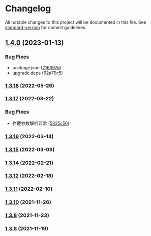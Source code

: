 # Changelog

All notable changes to this project will be documented in this file. See [standard-version](https://github.com/conventional-changelog/standard-version) for commit guidelines.

## [1.4.0](https://github.com/thinkkoa/koatty_payload/compare/v1.3.18...v1.4.0) (2023-01-13)


### Bug Fixes

* package.json ([216697d](https://github.com/thinkkoa/koatty_payload/commit/216697da644f6a9cbad79b12b59c919ed6f70414))
* upgrade deps ([62a79c5](https://github.com/thinkkoa/koatty_payload/commit/62a79c55c8b2d3210cc63c2ac3f1d539ebc7371b))

### [1.3.18](https://github.com/thinkkoa/koatty_payload/compare/v1.3.17...v1.3.18) (2022-05-26)

### [1.3.17](https://github.com/thinkkoa/koatty_payload/compare/v1.3.16...v1.3.17) (2022-03-22)


### Bug Fixes

* 拦截参数解析异常 ([5835c50](https://github.com/thinkkoa/koatty_payload/commit/5835c5081f5ce0ec5f57d907a57c3db0643d343e))

### [1.3.16](https://github.com/thinkkoa/koatty_payload/compare/v1.3.15...v1.3.16) (2022-03-14)

### [1.3.15](https://github.com/thinkkoa/koatty_payload/compare/v1.3.14...v1.3.15) (2022-03-09)

### [1.3.14](https://github.com/thinkkoa/koatty_payload/compare/v1.3.12...v1.3.14) (2022-02-21)

### [1.3.12](https://github.com/thinkkoa/koatty_payload/compare/v1.3.11...v1.3.12) (2022-02-18)

### [1.3.11](https://github.com/thinkkoa/koatty_payload/compare/v1.3.10...v1.3.11) (2022-02-10)

### [1.3.10](https://github.com/thinkkoa/koatty_payload/compare/v1.3.8...v1.3.10) (2021-11-26)

### [1.3.8](https://github.com/thinkkoa/koatty_payload/compare/v1.3.6...v1.3.8) (2021-11-23)

### [1.3.6](https://github.com/thinkkoa/koatty_payload/compare/v1.3.4...v1.3.6) (2021-11-19)

